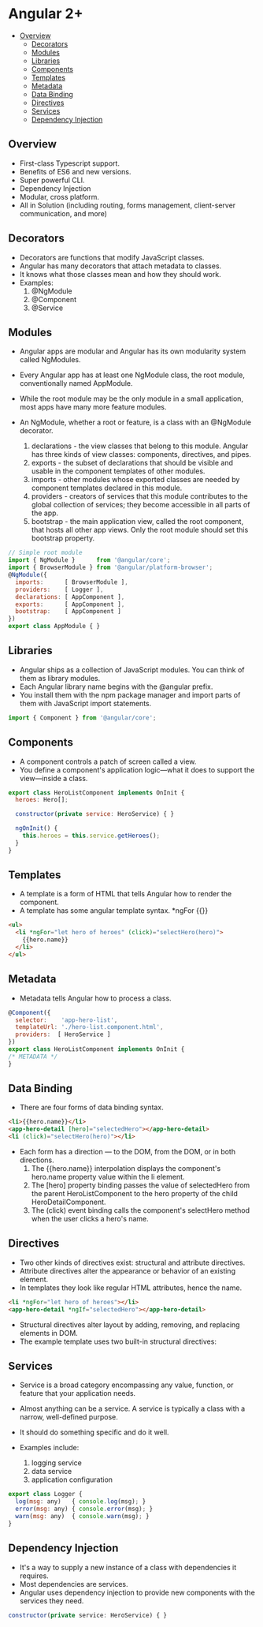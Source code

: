 # Angular 2+

* [Overview](#overview)
    * [Decorators](#decorators)
    * [Modules](#modules)
    * [Libraries](#libraries)
    * [Components](#components)
    * [Templates](#templates)
    * [Metadata](#metadata)
    * [Data Binding](#data-binding)
    * [Directives](#directives)
    * [Services](#services)
    * [Dependency Injection](#depency-injection) 

## Overview
- First-class Typescript support.
- Benefits of ES6 and new versions.
- Super powerful CLI.
- Dependency Injection
- Modular, cross platform.
- All in Solution (including routing, forms management, client-server communication, and more)

## Decorators
- Decorators are functions that modify JavaScript classes. 
- Angular has many decorators that attach metadata to classes.
- It knows what those classes mean and how they should work.
- Examples:
    1) @NgModule
    2) @Component
    3) @Service

## Modules
- Angular apps are modular and Angular has its own modularity system called NgModules.
- Every Angular app has at least one NgModule class, the root module, conventionally named AppModule.
- While the root module may be the only module in a small application, most apps have many more feature modules.
- An NgModule, whether a root or feature, is a class with an @NgModule decorator.

    1) declarations - the view classes that belong to this module. Angular has three kinds of view classes: components, directives, and pipes.
    2) exports - the subset of declarations that should be visible and usable in the component templates of other modules.
    3) imports - other modules whose exported classes are needed by component templates declared in this module.
    4) providers - creators of services that this module contributes to the global collection of services; they become accessible in all parts of the app.
    5) bootstrap - the main application view, called the root component, that hosts all other app views. Only the root module should set this bootstrap property.

```js
// Simple root module
import { NgModule }      from '@angular/core';
import { BrowserModule } from '@angular/platform-browser';
@NgModule({
  imports:      [ BrowserModule ],
  providers:    [ Logger ],
  declarations: [ AppComponent ],
  exports:      [ AppComponent ],
  bootstrap:    [ AppComponent ]
})
export class AppModule { }
```

## Libraries
- Angular ships as a collection of JavaScript modules. You can think of them as library modules.
- Each Angular library name begins with the @angular prefix.
- You install them with the npm package manager and import parts of them with JavaScript import statements.

```js
import { Component } from '@angular/core';
```

## Components
- A component controls a patch of screen called a view.
- You define a component's application logic—what it does to support the view—inside a class.

```js
export class HeroListComponent implements OnInit {
  heroes: Hero[];

  constructor(private service: HeroService) { }

  ngOnInit() {
    this.heroes = this.service.getHeroes();
  }
}
```

## Templates
-  A template is a form of HTML that tells Angular how to render the component.
-  A template has some angular template syntax. *ngFor {{}}

```html
<ul>
  <li *ngFor="let hero of heroes" (click)="selectHero(hero)">
    {{hero.name}}
  </li>
</ul>
```

## Metadata
- Metadata tells Angular how to process a class.

```js
@Component({
  selector:    'app-hero-list',
  templateUrl: './hero-list.component.html',
  providers:  [ HeroService ]
})
export class HeroListComponent implements OnInit {
/* METADATA */
}
```

## Data Binding
- There are four forms of data binding syntax. 

```html
<li>{{hero.name}}</li>
<app-hero-detail [hero]="selectedHero"></app-hero-detail>
<li (click)="selectHero(hero)"></li>
```
- Each form has a direction — to the DOM, from the DOM, or in both directions.
    1) The {{hero.name}} interpolation displays the component's hero.name property value within the li element.
    2) The [hero] property binding passes the value of selectedHero from the parent HeroListComponent to the hero property of the child HeroDetailComponent.
    3) The (click) event binding calls the component's selectHero method when the user clicks a hero's name.

## Directives
- Two other kinds of directives exist: structural and attribute directives.
- Attribute directives alter the appearance or behavior of an existing element. 
- In templates they look like regular HTML attributes, hence the name.
```html
<li *ngFor="let hero of heroes"></li>
<app-hero-detail *ngIf="selectedHero"></app-hero-detail>
```
- Structural directives alter layout by adding, removing, and replacing elements in DOM.
- The example template uses two built-in structural directives:

## Services
- Service is a broad category encompassing any value, function, or feature that your application needs.
- Almost anything can be a service. A service is typically a class with a narrow, well-defined purpose. 
- It should do something specific and do it well. 

- Examples include:
    1) logging service
    2) data service
    3) application configuration

```js
export class Logger {
  log(msg: any)   { console.log(msg); }
  error(msg: any) { console.error(msg); }
  warn(msg: any)  { console.warn(msg); }
}
```

## Dependency Injection
- It's a way to supply a new instance of a class with dependencies it requires. 
- Most dependencies are services. 
- Angular uses dependency injection to provide new components with the services they need.

```js
constructor(private service: HeroService) { }
```
